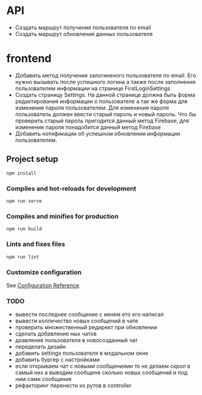 # API

- Создать маршрут получения пользователя по email
- Создать маршрут обновления данных пользователя

# frontend

- Добавить метод получения залогиненого пользователя по email. Его нужно вызывать после успешного логина а также после заполнения пользователем информации на странице FirstLoginSettings
- Создать страницу Settings. На данной странице должна быть форма редактирования информации о пользователе а так же форма для изменения пароля пользователем. Для изменения пароля пользователь должен ввести старый пароль и новый пароль. Что бы проверить старый пароль пригодится данный метод Firebase, для изменения пароля понадобится данный метод Firebase
- Добавить нотификации об успешном обновлении информации пользователем.

## Project setup

```
npm install
```

### Compiles and hot-reloads for development

```
npm run serve
```

### Compiles and minifies for production

```
npm run build
```

### Lints and fixes files

```
npm run lint
```

### Customize configuration

See [Configuration Reference](https://cli.vuejs.org/config/).

### TODO

- вывести последнее сообщение с иенем ето его написал
- вывести колличество новых сообщений в чате
- проверить множественный редирект при обновлении
- сделать добавление ных чатов
- доавление пользователя в новосозданный чат
- переделать дизайн
- добавить settings пользователя в модальном окне
- добавить бургер с настройками
- если открываем чат с новыми сообщениями то не делаем скрол в самый низ а выводим сообщене сколько новых сообщений и под ним сами сообщения
- рефакторинг перенести из рутов в controller
